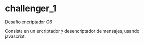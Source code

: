 # challenger_1
Desafío encriptador G6

Consiste en un encriptador y desencriptador de mensajes, usando javascript.
